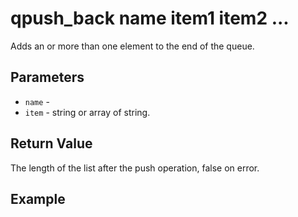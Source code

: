 # qpush_back name item1 item2 ...

Adds an or more than one element to the end of the queue.

## Parameters

* `name` - 
* `item` - string or array of string.

## Return Value

The length of the list after the push operation, false on error.

## Example
